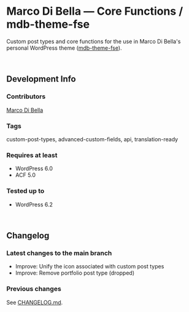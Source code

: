 # Marco Di Bella &mdash; Core Functions / mdb-theme-fse
Custom post types and core functions for the use in Marco Di Bella's personal WordPress theme ([mdb-theme-fse](https://github.com/mdibella-dev/mdb-theme-fse)).

<br>

## Development Info

### Contributors
[Marco Di Bella ](https://github.com/mdibella-dev)

### Tags
custom-post-types, advanced-custom-fields, api, translation-ready

### Requires at least

* WordPress 6.0
* ACF 5.0

### Tested up to

* WordPress 6.2

<br>

## Changelog

### Latest changes to the main branch

* Improve: Unify the icon associated with custom post types
* Improve: Remove portfolio post type (dropped)

### Previous changes

See [CHANGELOG.md](https://github.com/mdibella-dev/mdb-theme-core/blob/main/CHANGELOG.md).
